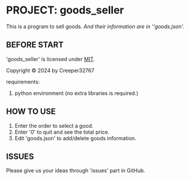 # PROJECT: goods_seller

This is a program to sell goods. *And their information are in ''goods.json'.*

## BEFORE START

'goods_seller' is licensed under [MIT](./LICENSE-MIT).

Copyright © 2024 by Creeper32767

requirements:

1. python environment (no extra libraries is required.)

## HOW TO USE

1. Enter the order to select a good.
2. Enter '0' to quit and see the total price.
3. Edit 'goods.json' to add/delete goods information.

## ISSUES

Please give us your ideas through 'issues' part in GitHub.

